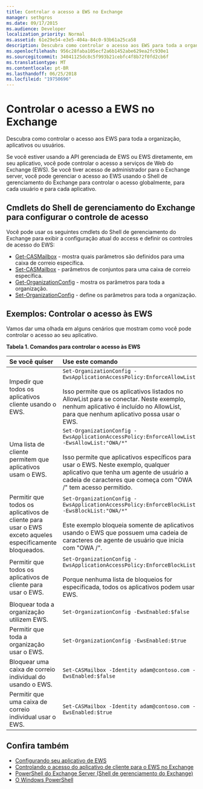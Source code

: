 ```yaml
---
title: Controlar o acesso a EWS no Exchange
manager: sethgros
ms.date: 09/17/2015
ms.audience: Developer
localization_priority: Normal
ms.assetid: 61e29e54-e3e5-404a-84c0-93b61a25ca58
description: Descubra como controlar o acesso aos EWS para toda a organização, aplicativos ou usuários.
ms.openlocfilehash: 956c28faba105ecf2a6b1452abe629ea2fc930e1
ms.sourcegitcommit: 34041125dc8c5f993b21cebfc4f8b72f0fd2cb6f
ms.translationtype: MT
ms.contentlocale: pt-BR
ms.lasthandoff: 06/25/2018
ms.locfileid: "19750696"
---
```

# <a name="control-access-to-ews-in-exchange"></a>Controlar o acesso a EWS no Exchange

Descubra como controlar o acesso aos EWS para toda a organização, aplicativos ou usuários.
  
Se você estiver usando a API gerenciada de EWS ou EWS diretamente, em seu aplicativo, você pode controlar o acesso a serviços de Web do Exchange (EWS). Se você tiver acesso de administrador para o Exchange server, você pode gerenciar o acesso ao EWS usando o Shell de gerenciamento do Exchange para controlar o acesso globalmente, para cada usuário e para cada aplicativo.
  
## <a name="exchange-management-shell-cmdlets-for-configuring-access-control"></a>Cmdlets do Shell de gerenciamento do Exchange para configurar o controle de acesso
<a name="bk_Cmdlets"> </a>

Você pode usar os seguintes cmdlets do Shell de gerenciamento do Exchange para exibir a configuração atual do access e definir os controles de acesso do EWS:
  
- [Get-CASMailbox](http://technet.microsoft.com/en-us/library/bb124754.aspx) - mostra quais parâmetros são definidos para uma caixa de correio específica.   
- [Set-CASMailbox](http://technet.microsoft.com/en-us/library/bb125264.aspx) - parâmetros de conjuntos para uma caixa de correio específica.    
- [Get-OrganizationConfig](http://technet.microsoft.com/en-us/library/aa997571.aspx) - mostra os parâmetros para toda a organização.    
- [Set-OrganizationConfig](http://technet.microsoft.com/en-us/library/aa997443.aspx) - define os parâmetros para toda a organização. 

<a name="bk_Examples"> </a>

## <a name="examples-controlling-access-to-ews"></a>Exemplos: Controlar o acesso às EWS

Vamos dar uma olhada em alguns cenários que mostram como você pode controlar o acesso ao seu aplicativo.
  
**Tabela 1. Comandos para controlar o acesso às EWS**

|Se você quiser |Use este comando|
|:-----|:-----|
|Impedir que todos os aplicativos cliente usando o EWS. | `Set-OrganizationConfig -EwsApplicationAccessPolicy:EnforceAllowList`<br/><br/>Isso permite que os aplicativos listados no AllowList para se conectar. Neste exemplo, nenhum aplicativo é incluído no AllowList, para que nenhum aplicativo possa usar o EWS. |
|Uma lista de cliente permitem que aplicativos usam o EWS. | `Set-OrganizationConfig -EwsApplicationAccessPolicy:EnforceAllowList -EwsAllowList:"OWA/*"`<br/><br/>Isso permite que aplicativos específicos para usar o EWS. Neste exemplo, qualquer aplicativo que tenha um agente de usuário a cadeia de caracteres que começa com "OWA /" tem acesso permitido. |
|Permitir que todos os aplicativos de cliente para usar o EWS exceto aqueles especificamente bloqueados. | `Set-OrganizationConfig -EwsApplicationAccessPolicy:EnforceBlockList -EwsBlockList:"OWA/*"`<br/> <br/>Este exemplo bloqueia somente de aplicativos usando o EWS que possuem uma cadeia de caracteres de agente de usuário que inicia com "OWA /". |
|Permitir que todos os aplicativos de cliente para usar o EWS. | `Set-OrganizationConfig -EwsApplicationAccessPolicy:EnforceBlockList` <br/><br/> Porque nenhuma lista de bloqueios for especificada, todos os aplicativos podem usar EWS. |
|Bloquear toda a organização utilizem EWS. | `Set-OrganizationConfig -EwsEnabled:$false` |
|Permitir que toda a organização usar o EWS. | `Set-OrganizationConfig -EwsEnabled:$true`|
|Bloquear uma caixa de correio individual do usando o EWS. | `Set-CASMailbox -Identity adam@contoso.com -EwsEnabled:$false`|
|Permitir que uma caixa de correio individual usar o EWS. | `Set-CASMailbox -Identity adam@contoso.com -EwsEnabled:$true`|
   
## <a name="see-also"></a>Confira também

- [Configurando seu aplicativo de EWS](setting-up-your-ews-application.md)    
- [Controlando o acesso do aplicativo de cliente para o EWS no Exchange](controlling-client-application-access-to-ews-in-exchange.md)   
- [PowerShell do Exchange Server (Shell de gerenciamento do Exchange)](https://docs.microsoft.com/en-us/powershell/exchange/exchange-server/exchange-management-shell?view=exchange-ps) 
- [O Windows PowerShell](http://msdn.microsoft.com/en-us/library/dd835506%28v=vs.85%29.aspx)
    

